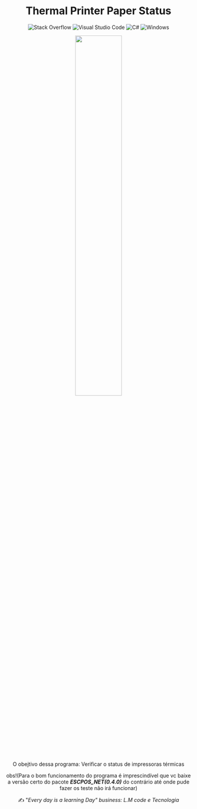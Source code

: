 <h1 align="center">Thermal Printer Paper Status</h1> 

<div align="center">

![Stack Overflow](https://img.shields.io/badge/-Stackoverflow-FE7A16?style=for-the-badge&logo=stack-overflow&logoColor=white)
![Visual Studio Code](https://img.shields.io/badge/Visual%20Studio%20Code-0078d7.svg?style=for-the-badge&logo=visual-studio-code&logoColor=white)
![C#](https://img.shields.io/badge/c%23-%23239120.svg?style=for-the-badge&logo=c-sharp&logoColor=white)
![Windows](https://img.shields.io/badge/Windows-0078D6?style=for-the-badge&logo=windows&logoColor=white)

<img src="https://miro.medium.com/max/1838/1*OhkfRdIEyE6LtGBu0lcrfg.jpeg" width=50% height=50%>

O obejtivo dessa programa: Verificar o status de impressoras térmicas

obs!(Para o bom funcionamento do programa é imprescindível que vc baixe a versão certo do pacote **_ESCPOS_NET(0.4.0)_**  do contrário até onde pude fazer os teste não irá funcionar)

✍ "_Every day is a learning Day"
business: L.M code e Tecnologia_ 
<div align="center">
